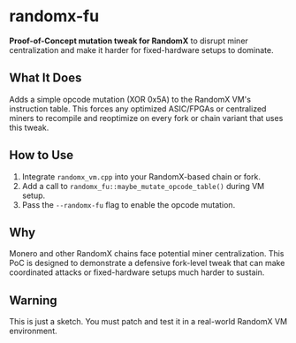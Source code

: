 # randomx-fu

**Proof-of-Concept mutation tweak for RandomX** to disrupt miner centralization and make it harder for fixed-hardware setups to dominate.

## What It Does

Adds a simple opcode mutation (XOR 0x5A) to the RandomX VM's instruction table. This forces any optimized ASIC/FPGAs or centralized miners to recompile and reoptimize on every fork or chain variant that uses this tweak.

## How to Use

1. Integrate `randomx_vm.cpp` into your RandomX-based chain or fork.
2. Add a call to `randomx_fu::maybe_mutate_opcode_table()` during VM setup.
3. Pass the `--randomx-fu` flag to enable the opcode mutation.

## Why

Monero and other RandomX chains face potential miner centralization. This PoC is designed to demonstrate a defensive fork-level tweak that can make coordinated attacks or fixed-hardware setups much harder to sustain.

## Warning

This is just a sketch. You must patch and test it in a real-world RandomX VM environment.
